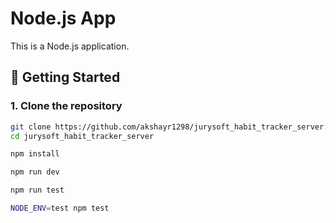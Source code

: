 # Node.js App

This is a Node.js application.

## 🚀 Getting Started

### 1. Clone the repository
```bash
git clone https://github.com/akshayr1298/jurysoft_habit_tracker_server.git 
cd jurysoft_habit_tracker_server

npm install

npm run dev

npm run test 

NODE_ENV=test npm test
